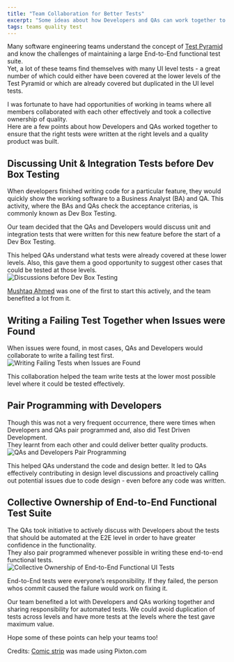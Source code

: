 ```yaml
---
title: "Team Collaboration for Better Tests"
excerpt: "Some ideas about how Developers and QAs can work together to ensure that the right tests are written at the right levels and a quality product is built"
tags: teams quality test
---
```

Many software engineering teams understand the concept of
<a href="https://martinfowler.com/bliki/TestPyramid.html" target="_blank">Test Pyramid</a>
and know the challenges of maintaining a large End-to-End functional test suite.  
Yet, a lot of these teams find themselves with many UI level tests - a great number of which could either have been
covered at the lower levels of the Test Pyramid or which are already covered but duplicated in the UI level tests.

I was fortunate to have had opportunities of working in teams where all members collaborated with each other effectively
and took a collective ownership of quality.  
Here are a few points about how Developers and QAs worked together to ensure that the right tests were written at the
right levels and a quality product was built.

## Discussing Unit & Integration Tests before Dev Box Testing
When developers finished writing code for a particular feature, they would quickly show the working software to a
Business Analyst (BA) and QA. This activity, where the BAs and QAs check the acceptance criterias,
is commonly known as Dev Box Testing.

Our team decided that the QAs and Developers would discuss unit and integration tests that were written for this
new feature before the start of a Dev Box Testing.

This helped QAs understand what tests were already covered at these lower levels.
Also, this gave them a good opportunity to suggest other cases that could be tested at those levels.  
![Discussions before Dev Box Testing](https://dynamic.pixton.com/comic/j/u/h/7/juh71pd7hq462i09_v19_.png)

<a href="https://twitter.com/mushtaqA" target="_blank">Mushtaq Ahmed</a> was one of the first to start this actively,
and the team benefited a lot from it.

## Writing a Failing Test Together when Issues were Found
When issues were found, in most cases, QAs and Developers would collaborate to write a failing test first.  
![Writing Failing Tests when Issues are Found](https://dynamic.pixton.com/comic/j/u/h/7/juh71pd771npnrmi_v13_.png)

This collaboration helped the team write tests at the lower most possible level where it could be tested effectively.

## Pair Programming with Developers
Though this was not a very frequent occurrence, there were times when Developers and QAs pair programmed and,
also did Test Driven Development.  
They learnt from each other and could deliver better quality products.  
![QAs and Developers Pair Programming](https://dynamic.pixton.com/comic/j/u/h/7/juh71pd7enpzubzs_v12_.png)

This helped QAs understand the code and design better. It led to QAs effectively contributing in design level
discussions and proactively calling out potential issues due to code design - even before any code was written.

## Collective Ownership of End-to-End Functional Test Suite
The QAs took initiative to actively discuss with Developers about the tests that should be automated at the E2E level
in order to have greater confidence in the functionality.  
They also pair programmed whenever possible in writing these end-to-end functional tests.  
![Collective Ownership of End-to-End Functional UI Tests](https://dynamic.pixton.com/comic/j/u/h/7/juh71pd75grb5xoj_v8_.png)

End-to-End tests were everyone’s responsibility. If they failed, the person whos commit caused the failure would work on
fixing it.


Our team benefited a lot with Developers and QAs working together and sharing responsibility for automated tests.
We could avoid duplication of tests across levels and have more tests at the levels where the test gave maximum value.

Hope some of these points can help your teams too!


Credits: <a href="https://www.pixton.com/comic/juh71pd7" target="_blank">Comic strip</a> was made using Pixton.com